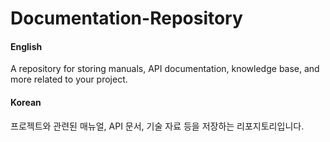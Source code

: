 # Documentation-Repository

#### English
A repository for storing manuals, API documentation, knowledge base, and more related to your project.

#### Korean
프로젝트와 관련된 매뉴얼, API 문서, 기술 자료 등을 저장하는 리포지토리입니다.
